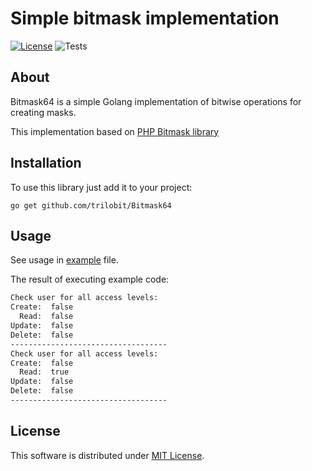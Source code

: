 # Simple bitmask implementation

[![License](https://img.shields.io/badge/License-MIT-blue.svg)](https://opensource.org/licenses/MIT)
![Tests](https://github.com/trilobit/Bitmask64/actions/workflows/ci.yml/badge.svg?branch=main)

## About

Bitmask64 is a simple Golang implementation of bitwise operations for creating masks.

This implementation based on [PHP Bitmask library](https://github.com/Aliance/Bitmask)

## Installation

To use this library just add it to your project:

```
go get github.com/trilobit/Bitmask64
```

## Usage

See usage in [example](example/main.go) file.

The result of executing example code:

```bash
Check user for all access levels:
Create:  false
  Read:  false
Update:  false
Delete:  false
-----------------------------------
Check user for all access levels:
Create:  false
  Read:  true
Update:  false
Delete:  false
-----------------------------------
```

## License

This software is distributed under [MIT License](LICENSE).
